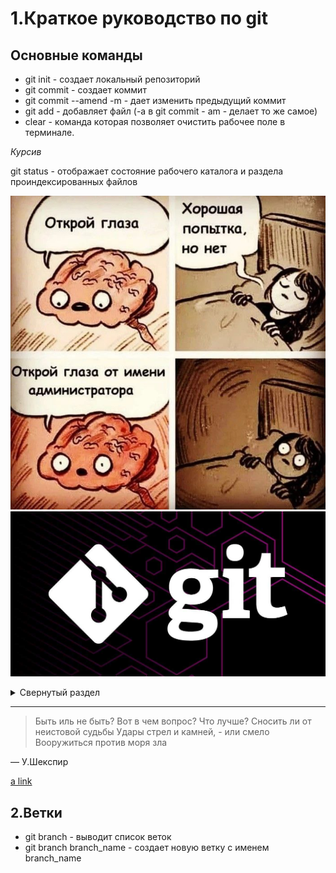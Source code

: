 # 1.Краткое руководство по git
## Основные команды
* git init - создает локальный репозиторий
* git commit - создает коммит 
* git commit --amend -m - дает изменить предыдущий коммит
* git add - добавляет файл (-а в git commit - am - делает то же самое)
* clear - команда которая позволяет очистить рабочее поле в терминале.

*Курсив*

git status - отображает состояние рабочего каталога и раздела проиндексированных файлов

![шутка](photo_2023-06-06_09-02-57.jpg)![git](17c86d4f862234bbc3a2f0a432a9f850.jpeg)

<details>
<summary>Свернутый раздел</summary>

| Rank | Languages |
|-----:|-----------|
|     1| Javascript|
|     2| Python    |
|     3| SQL       |

</details>

---
> Быть иль не быть? Вот в чем вопрос? Что лучше?
Сносить ли от неистовой судьбы
Удары стрел и камней, - или смело
Вооружиться против моря зла

— У.Шекспир

[a link](https://github.com)

## 2.Ветки
* git branch - выводит список веток
* git branch branch_name - создает новую ветку с именем branch_name

